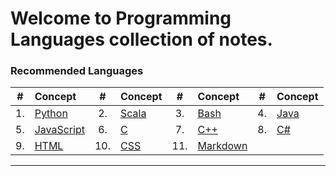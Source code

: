# Welcome to Programming Languages collection of notes.

### Recommended Languages

|#|Concept|#|Concept|#|Concept|#|Concept|
|:---:|:---|:---:|:---|:---:|:---|:---:|:---|
|1. |[Python](python.md)|2.|[Scala](scala.md)|3. |[Bash](bash.md)|4.|[Java](java.md)|
|5. |[JavaScript](javascript.md)|6.|[C](c.md)|7. |[C++](c++.md)|8.|[C#](c-sharp.md)|
|9.|[HTML](html.md)|10.|[CSS](css.md)|11.|[Markdown](markdown.md)|

---